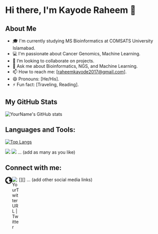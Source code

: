 # Hi there, I'm Kayode Raheem 👋

## About Me
- 🎓 I'm currently studying MS Bioinformatics at COMSATS University Islamabad.
- 💻 I'm passionate about Cancer Genomics, Machine Learning.
- 👯 I’m looking to collaborate on projects.
- 💬 Ask me about Bioinformatics, NGS, and Machine Learning.
- 📫 How to reach me: [raheemkayode2017@gmail.com].
- 😄 Pronouns: [He/His].
- ⚡ Fun fact: [Traveling, Reading].

## My GitHub Stats
![YourName's GitHub stats](https://github-readme-stats.vercel.app/api?username=yourusername&show_icons=true&theme=radical)

## Languages and Tools:
[![Top Langs](https://github-readme-stats.vercel.app/api/top-langs/?username=yourusername&layout=compact)](https://github.com/anuraghazra/github-readme-stats)

<code><img height="20" src="URL_to_icon_of_a_language_or_tool_you_use"></code>
<code><img height="20" src="URL_to_icon_of_another_language_or_tool"></code>
... (add as many as you like)

## Connect with me:
[<img align="left" alt="YourLinkdinURL | LinkedIn" width="22px" src="https://raw.githubusercontent.com/iconic/open-iconic/master/svg/globe.svg" />][]
[<img align="left" alt="YourTwitterURL | Twitter" width="22px" src="https://raw.githubusercontent.com/iconic/open-iconic/master/svg/twitter.svg" />][twitter]
... (add other social media links)

[linkedin]: YourLinkedInURL
[twitter]: YourTwitterURL

<!-- This is a comment. Use comments to leave notes that won't be displayed in the final README -->

